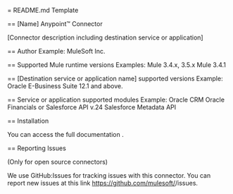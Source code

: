 = README.md Template


== [Name] Anypoint™ Connector


[Connector description including destination service or application]

== Author
Example:
MuleSoft Inc.

== Supported Mule runtime versions
Examples:
Mule 3.4.x, 3.5.x
Mule 3.4.1

== [Destination service or application name] supported versions
Example:
Oracle E-Business Suite 12.1 and above.

== Service or application supported modules
Example:
Oracle CRM
Oracle Financials
or 
Salesforce API v.24
Salesforce Metadata API

== Installation 

You can access the full documentation <here>.

== Reporting Issues

(Only for open source connectors)

We use GitHub:Issues for tracking issues with this connector. You can report new issues at this link https://github.com/mulesoft/<connector-repository-name>/issues.
